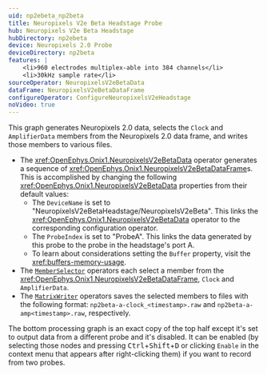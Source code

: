 ```yaml
---
uid: np2ebeta_np2beta
title: Neuropixels V2e Beta Headstage Probe
hub: Neuropixels V2e Beta Headstage
hubDirectory: np2ebeta
device: Neuropixels 2.0 Probe
deviceDirectory: np2beta
features: |
    <li>960 electrodes multiplex-able into 384 channels</li>
    <li>30kHz sample rate</li>
sourceOperator: NeuropixelsV2eBetaData
dataFrame: NeuropixelsV2eBetaDataFrame
configureOperator: ConfigureNeuropixelsV2eHeadstage
noVideo: true
---
```


This graph generates Neuropixels 2.0 data, selects the `Clock` and `AmplifierData` members from the Neuropixels 2.0 data frame, and writes those members to various files.

- The <xref:OpenEphys.Onix1.NeuropixelsV2eBetaData> operator generates a sequence of <xref:OpenEphys.Onix1.NeuropixelsV2eBetaDataFrame>s. This is accomplished by changing the following <xref:OpenEphys.Onix1.NeuropixelsV2eBetaData> properties from their default values:
    - The `DeviceName` is set to "NeuropixelsV2eBetaHeadstage/NeuropixelsV2eBeta". This links the <xref:OpenEphys.Onix1.NeuropixelsV2eBetaData> operator to the corresponding configuration operator. 
    - The `ProbeIndex` is set to "ProbeA". This links the data generated by this probe to the probe in the headstage's port A. 
    - To learn about considerations setting the `Buffer` property, visit the <xref:buffers-memory-usage>.
- The [`MemberSelector`](https://bonsai-rx.org/docs/api/Bonsai.Expressions.MemberSelectorBuilder.html) operators each select a member from the <xref:OpenEphys.Onix1.NeuropixelsV2eBetaDataFrame>, `Clock` and `AmplifierData`. 
- The [`MatrixWriter`](https://bonsai-rx.org/docs/api/Bonsai.Dsp.MatrixWriter.html) operators saves the selected members to files with the following format: `np2beta-a-clock_<timestamp>.raw` and `np2beta-a-amp<timestamp>.raw`, respectively. 

The bottom processing graph is an exact copy of the top half except it's set to output data from a different probe and it's disabled. It can be enabled (by selecting those nodes and pressing <kbd>Ctrl</kbd>+<kbd>Shift</kbd>+<kbd>D</kbd> or clicking `Enable` in the context menu that appears after right-clicking them) if you want to record from two probes.